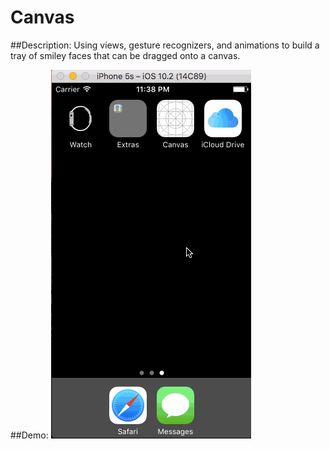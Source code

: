 # Canvas

##Description:
Using views, gesture recognizers, and animations to build a tray of smiley faces that can be dragged onto a canvas.

##Demo:
![](Canvas.gif)